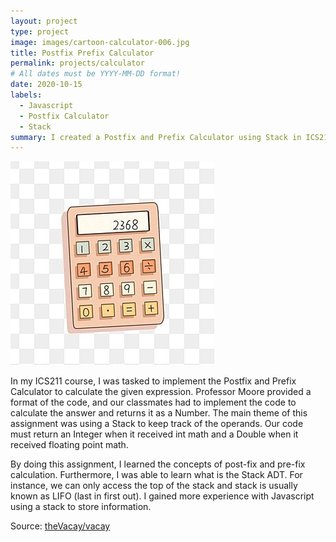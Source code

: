 ```yaml
---
layout: project
type: project
image: images/cartoon-calculator-006.jpg
title: Postfix Prefix Calculator
permalink: projects/calculator
# All dates must be YYYY-MM-DD format!
date: 2020-10-15
labels:
  - Javascript
  - Postfix Calculator
  - Stack
summary: I created a Postfix and Prefix Calculator using Stack in ICS211 course.
---
```


<img class="ui medium right floated rounded image" src="../images/cartoon-calculator-006.jpg">

In my ICS211 course, I was tasked to implement the Postfix and Prefix Calculator to calculate the given expression. Professor Moore provided a format of the code, and our classmates had to implement the code to calculate the answer and returns it as a Number. The main theme of this assignment was using a Stack to keep track of the operands. Our code must return an Integer when it received int math and a Double when it received floating point math.


By doing this assignment, I learned the concepts of post-fix and pre-fix calculation. Furthermore, I was able to learn what is the Stack ADT. For instance, we can only access the top of the stack and stack is usually known as LIFO (last in first out). I gained more experience with Javascript using a stack to store information.

 
Source: <a href="https://github.com/theVacay/vacay"><i class="large github icon"></i>theVacay/vacay</a>

